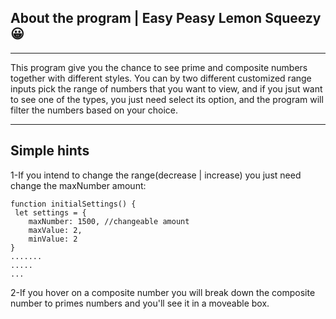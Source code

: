 ## About the program | Easy Peasy Lemon Squeezy😀
---
This program give you the chance to see prime and composite numbers together with different styles. You can by two different customized range inputs pick the range of numbers that you want to view, and if you jsut want to see one of the types, you just need select its option, and the program will filter the numbers based on your choice.

---

## Simple hints
1-If you intend to change the range(decrease | increase) you just need change the maxNumber amount:

    function initialSettings() {
     let settings = {
        maxNumber: 1500, //changeable amount
        maxValue: 2,
        minValue: 2 
    }
    .......
    .....
    ...

2-If you hover on a composite number you will break down the composite number to primes numbers and you'll see it in a moveable box.